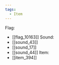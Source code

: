 ```yaml
---
tags:
  - Item
---
```

Flag:
- [[flag_10163]]
Sound:
- [[sound_43]]
- [[sound_17]]
- [[sound_44]]
Item:
- [[item_394]]
